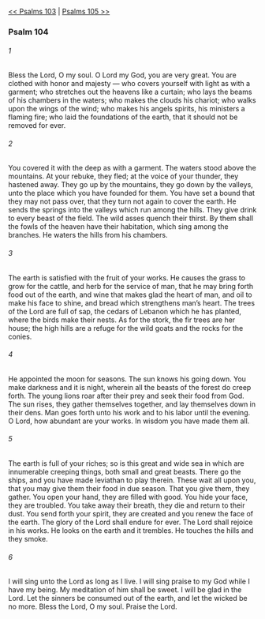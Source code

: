 [<< Psalms 103](Psalms%20103.md)  |  [Psalms 105 >>](Psalms%20105.md)

### Psalm 104
###### 1
Bless the Lord, O my soul. O Lord my God, you are very great. You are clothed with honor and majesty — who covers yourself with light as with a garment; who stretches out the heavens like a curtain; who lays the beams of his chambers in the waters; who makes the clouds his chariot; who walks upon the wings of the wind; who makes his angels spirits, his ministers a flaming fire; who laid the foundations of the earth, that it should not be removed for ever.

###### 2
You covered it with the deep as with a garment. The waters stood above the mountains. At your rebuke, they fled; at the voice of your thunder, they hastened away. They go up by the mountains, they go down by the valleys, unto the place which you have founded for them. You have set a bound that they may not pass over, that they turn not again to cover the earth. He sends the springs into the valleys which run among the hills. They give drink to every beast of the field. The wild asses quench their thirst. By them shall the fowls of the heaven have their habitation, which sing among the branches. He waters the hills from his chambers.

###### 3
The earth is satisfied with the fruit of your works. He causes the grass to grow for the cattle, and herb for the service of man, that he may bring forth food out of the earth, and wine that makes glad the heart of man, and oil to make his face to shine, and bread which strengthens man’s heart. The trees of the Lord are full of sap, the cedars of Lebanon which he has planted, where the birds make their nests. As for the stork, the fir trees are her house; the high hills are a refuge for the wild goats and the rocks for the conies.

###### 4
He appointed the moon for seasons. The sun knows his going down. You make darkness and it is night, wherein all the beasts of the forest do creep forth. The young lions roar after their prey and seek their food from God. The sun rises, they gather themselves together, and lay themselves down in their dens. Man goes forth unto his work and to his labor until the evening. O Lord, how abundant are your works. In wisdom you have made them all.

###### 5
The earth is full of your riches; so is this great and wide sea in which are innumerable creeping things, both small and great beasts. There go the ships, and you have made leviathan to play therein. These wait all upon you, that you may give them their food in due season. That you give them, they gather. You open your hand, they are filled with good. You hide your face, they are troubled. You take away their breath, they die and return to their dust. You send forth your spirit, they are created and you renew the face of the earth. The glory of the Lord shall endure for ever. The Lord shall rejoice in his works. He looks on the earth and it trembles. He touches the hills and they smoke.

###### 6
I will sing unto the Lord as long as I live. I will sing praise to my God while I have my being. My meditation of him shall be sweet. I will be glad in the Lord. Let the sinners be consumed out of the earth, and let the wicked be no more. Bless the Lord, O my soul. Praise the Lord.